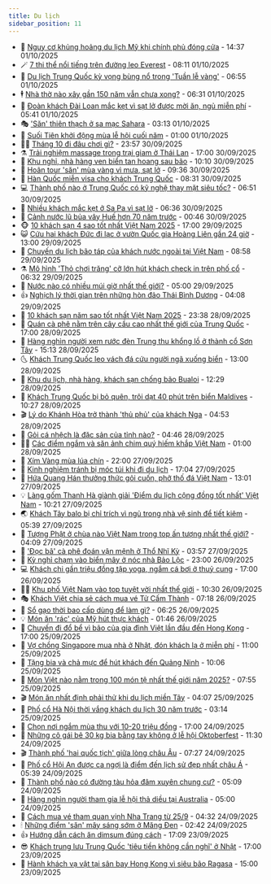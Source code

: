 ```yaml
---
title: Du lịch
sidebar_position: 11
---
```


<!-- vnexpress-du-lich:START -->
- 💂 [Nguy cơ khủng hoảng du lịch Mỹ khi chính phủ đóng cửa](https://vnexpress.net/nguy-co-khung-hoang-du-lich-my-khi-chinh-phu-dong-cua-4946143.html) - 14:37 01/10/2025
- 🪄 [7 thi thể nổi tiếng trên đường leo Everest](https://vnexpress.net/7-thi-the-noi-tieng-tren-duong-leo-everest-4945625.html) - 08:11 01/10/2025
- 🦅 [Du lịch Trung Quốc kỳ vọng bùng nổ trong &#39;Tuần lễ vàng&#39;](https://vnexpress.net/du-lich-trung-quoc-ky-vong-bung-no-trong-tuan-le-vang-4945613.html) - 06:55 01/10/2025
- 🕴 [Nhà thờ nào xây gần 150 năm vẫn chưa xong?](https://vnexpress.net/nha-tho-nao-xay-gan-150-nam-van-chua-xong-4945908.html) - 06:31 01/10/2025
- 👀 [Đoàn khách Đài Loan mắc kẹt vì sạt lở được mời ăn, ngủ miễn phí](https://vnexpress.net/doan-khach-dai-loan-mac-ket-vi-sat-lo-duoc-moi-an-ngu-mien-phi-4945933.html) - 05:41 01/10/2025
- 🎭 [&#39;Săn&#39; thiên thạch ở sa mạc Sahara](https://vnexpress.net/san-thien-thach-o-sa-mac-sahara-4945488.html) - 03:13 01/10/2025
- 🦒 [Suối Tiên khởi động mùa lễ hội cuối năm](https://vnexpress.net/suoi-tien-khoi-dong-mua-le-hoi-cuoi-nam-4945103.html) - 01:00 01/10/2025
- 👨‍🏫 [Tháng 10 đi đâu chơi gì?](https://vnexpress.net/thang-10-di-dau-choi-gi-4945586.html) - 23:57 30/09/2025
- ⚗️ [Trải nghiệm massage trong trại giam ở Thái Lan](https://vnexpress.net/trai-nghiem-massage-trong-trai-giam-o-thai-lan-4945559.html) - 17:00 30/09/2025
- 🥸 [Khu nghỉ, nhà hàng ven biển tan hoang sau bão](https://vnexpress.net/khu-nghi-nha-hang-ven-bien-tan-hoang-sau-bao-4945422.html) - 10:10 30/09/2025
- 🤠 [Hoãn tour &#39;săn&#39; mùa vàng vì mưa, sạt lở](https://vnexpress.net/hoan-tour-san-mua-vang-vi-mua-sat-lo-4945315.html) - 09:36 30/09/2025
- 🚀 [Hàn Quốc miễn visa cho khách Trung Quốc](https://vnexpress.net/han-quoc-mien-visa-cho-khach-trung-quoc-4945520.html) - 08:31 30/09/2025
- 💻 [Thành phố nào ở Trung Quốc có kỹ nghệ thay mặt siêu tốc?](https://vnexpress.net/thanh-pho-nao-o-trung-quoc-co-ky-nghe-thay-mat-sieu-toc-4945496.html) - 06:51 30/09/2025
- 💼 [Nhiều khách mắc kẹt ở Sa Pa vì sạt lở](https://vnexpress.net/nhieu-khach-mac-ket-o-sa-pa-vi-sat-lo-4945476.html) - 06:36 30/09/2025
- 🤡 [Cảnh nước lũ bủa vây Huế hơn 70 năm trước](https://vnexpress.net/canh-nuoc-lu-bua-vay-hue-hon-70-nam-truoc-4944846.html) - 00:46 30/09/2025
- 🐵 [10 khách sạn 4 sao tốt nhất Việt Nam 2025](https://vnexpress.net/10-khach-san-4-sao-tot-nhat-viet-nam-2025-4944906.html) - 17:00 29/09/2025
- 😺 [Cứu hai khách Đức đi lạc ở vườn Quốc gia Hoàng Liên gần 24 giờ](https://vnexpress.net/cuu-hai-khach-duc-di-lac-o-vuon-quoc-gia-hoang-lien-gan-24-gio-4945183.html) - 13:00 29/09/2025
- 🌈 [Chuyến du lịch bão táp của khách nước ngoài tại Việt Nam](https://vnexpress.net/chuyen-du-lich-bao-tap-cua-khach-nuoc-ngoai-tai-viet-nam-4945020.html) - 08:58 29/09/2025
- ⚗️ [Mô hình &#39;Thỏ chơi trăng&#39; cỡ lớn hút khách check in trên phố cổ](https://vnexpress.net/mo-hinh-tho-choi-trang-co-lon-hut-khach-check-in-tren-pho-co-4944973.html) - 06:32 29/09/2025
- 👀 [Nước nào có nhiều múi giờ nhất thế giới?](https://vnexpress.net/nuoc-nao-co-nhieu-mui-gio-nhat-the-gioi-4944181.html) - 05:00 29/09/2025
- 👍 [Nghịch lý thời gian trên những hòn đảo Thái Bình Dương](https://vnexpress.net/nghich-ly-thoi-gian-tren-nhung-hon-dao-thai-binh-duong-4944695.html) - 04:08 29/09/2025
- 💄 [10 khách sạn năm sao tốt nhất Việt Nam 2025](https://vnexpress.net/10-khach-san-nam-sao-tot-nhat-viet-nam-2025-4944485.html) - 23:38 28/09/2025
- 🥷 [Quán cà phê nằm trên cây cầu cao nhất thế giới của Trung Quốc](https://vnexpress.net/quan-ca-phe-nam-tren-cay-cau-cao-nhat-the-gioi-cua-trung-quoc-4944730.html) - 17:00 28/09/2025
- 📝 [Hàng nghìn người xem rước đèn Trung thu khổng lồ ở thành cổ Sơn Tây](https://vnexpress.net/hang-nghin-nguoi-xem-ruoc-den-trung-thu-khong-lo-o-thanh-co-son-tay-4944719.html) - 15:13 28/09/2025
- 🌜 [Khách Trung Quốc leo vách đá cứu người ngã xuống biển](https://vnexpress.net/khach-trung-quoc-leo-vach-da-cuu-nguoi-nga-xuong-bien-4944692.html) - 13:00 28/09/2025
- 📝 [Khu du lịch, nhà hàng, khách sạn chống bão Bualoi](https://vnexpress.net/khu-du-lich-nha-hang-khach-san-chong-bao-bualoi-4944656.html) - 12:29 28/09/2025
- 🧰 [Khách Trung Quốc bị bỏ quên, trôi dạt 40 phút trên biển Maldives](https://vnexpress.net/khach-trung-quoc-bi-bo-quen-troi-dat-40-phut-tren-bien-maldives-4944682.html) - 10:27 28/09/2025
- 🎬 [Lý do Khánh Hòa trở thành &#39;thủ phủ&#39; của khách Nga](https://vnexpress.net/ly-do-khanh-hoa-tro-thanh-thu-phu-cua-khach-nga-4943033.html) - 04:53 28/09/2025
- 🧐 [Gỏi cá nhệch là đặc sản của tỉnh nào?](https://vnexpress.net/goi-ca-nhech-la-dac-san-cua-tinh-nao-4944558.html) - 04:46 28/09/2025
- 👨‍🏫 [Các điểm ngắm và săn ảnh chim quý hiếm khắp Việt Nam](https://vnexpress.net/cac-diem-ngam-va-san-anh-chim-quy-hiem-khap-viet-nam-4944169.html) - 01:00 28/09/2025
- 🦣 [Xím Vàng mùa lúa chín](https://vnexpress.net/xim-vang-mua-lua-chin-4943515.html) - 22:00 27/09/2025
- 🌋 [Kinh nghiệm tránh bị móc túi khi đi du lịch](https://vnexpress.net/kinh-nghiem-tranh-bi-moc-tui-khi-di-du-lich-4944440.html) - 17:04 27/09/2025
- 🦄 [Hứa Quang Hán thưởng thức gỏi cuốn, phở thố đá Việt Nam](https://vnexpress.net/hua-quang-han-thuong-thuc-goi-cuon-pho-tho-da-viet-nam-4944486.html) - 13:01 27/09/2025
- 💡 [Làng gốm Thanh Hà giành giải &#39;Điểm du lịch cộng đồng tốt nhất&#39; Việt Nam](https://vnexpress.net/lang-gom-thanh-ha-gianh-giai-diem-du-lich-cong-dong-tot-nhat-viet-nam-4944427.html) - 10:21 27/09/2025
- 🌏 [Khách Tây balo bị chỉ trích vì ngủ trong nhà vệ sinh để tiết kiệm](https://vnexpress.net/khach-tay-balo-bi-chi-trich-vi-ngu-trong-nha-ve-sinh-de-tiet-kiem-4944368.html) - 05:39 27/09/2025
- 💂 [Tượng Phật ở chùa nào Việt Nam trong top ấn tượng nhất thế giới?](https://vnexpress.net/tuong-phat-o-chua-nao-viet-nam-trong-top-an-tuong-nhat-the-gioi-4944311.html) - 04:09 27/09/2025
- 🤩 [&#39;Đọc bã&#39; cà phê đoán vận mệnh ở Thổ Nhĩ Kỳ](https://vnexpress.net/doc-ba-ca-phe-doan-van-menh-o-tho-nhi-ky-4943957.html) - 03:57 27/09/2025
- 💪 [Kỳ nghỉ chạm vào biển mây ở nóc nhà Bảo Lộc](https://vnexpress.net/ky-nghi-cham-vao-bien-may-o-noc-nha-bao-loc-4941532.html) - 23:00 26/09/2025
- 💻 [Khách chi gần triệu đồng tập yoga, ngắm cá bơi ở thuỷ cung](https://vnexpress.net/khach-chi-gan-trieu-dong-tap-yoga-ngam-ca-boi-o-thuy-cung-4944020.html) - 17:00 26/09/2025
- 🧑‍💻 [Khu phố Việt Nam vào top tuyệt vời nhất thế giới](https://vnexpress.net/khu-pho-viet-nam-vao-top-tuyet-voi-nhat-the-gioi-4944132.html) - 10:30 26/09/2025
- 🎭 [Khách Việt chia sẻ cách mua vé Tử Cấm Thành](https://vnexpress.net/khach-viet-chia-se-cach-mua-ve-tu-cam-thanh-4943899.html) - 07:18 26/09/2025
- 🧐 [Sổ gạo thời bao cấp dùng để làm gì?](https://vnexpress.net/so-gao-thoi-bao-cap-dung-de-lam-gi-4943986.html) - 06:25 26/09/2025
- 💡 [Món ăn &#39;rác&#39; của Mỹ hút thực khách](https://vnexpress.net/mon-an-rac-cua-my-hut-thuc-khach-4943712.html) - 01:46 26/09/2025
- 🌊 [Chuyến đi đổ bể vì bão của gia đình Việt lần đầu đến Hong Kong](https://vnexpress.net/chuyen-di-do-be-vi-bao-cua-gia-dinh-viet-lan-dau-den-hong-kong-4943605.html) - 17:00 25/09/2025
- 🎃 [Vợ chồng Singapore mua nhà ở Nhật, đón khách lạ ở miễn phí](https://vnexpress.net/vo-chong-singapore-mua-nha-o-nhat-don-khach-la-o-mien-phi-4943685.html) - 11:00 25/09/2025
- 🧠 [Tặng bia và chả mực để hút khách đến Quảng Ninh](https://vnexpress.net/tang-bia-va-cha-muc-de-hut-khach-den-quang-ninh-4943679.html) - 10:06 25/09/2025
- 💄 [Món Việt nào nằm trong 100 món tệ nhất thế giới năm 2025?](https://vnexpress.net/mon-viet-nao-nam-trong-100-mon-te-nhat-the-gioi-nam-2025-4943588.html) - 07:55 25/09/2025
- 🎬 [Món ăn nhất định phải thử khi du lịch miền Tây](https://vnexpress.net/mon-an-nhat-dinh-phai-thu-khi-du-lich-mien-tay-4941682.html) - 04:07 25/09/2025
- 🐻 [Phố cổ Hà Nội thời vắng khách du lịch 30 năm trước](https://vnexpress.net/pho-co-ha-noi-thoi-vang-khach-du-lich-30-nam-truoc-4941750.html) - 03:14 25/09/2025
- 🌝 [Chọn nơi ngắm mùa thu với 10-20 triệu đồng](https://vnexpress.net/chon-noi-ngam-mua-thu-voi-10-20-trieu-dong-4941783.html) - 17:00 24/09/2025
- 🤩 [Những cô gái bê 30 kg bia bằng tay không ở lễ hội Oktoberfest](https://vnexpress.net/nhung-co-gai-be-30-kg-bia-bang-tay-khong-o-le-hoi-oktoberfest-4943247.html) - 11:30 24/09/2025
- 🎬 [Thành phố &#39;hai quốc tịch&#39; giữa lòng châu Âu](https://vnexpress.net/thanh-pho-hai-quoc-tich-giua-long-chau-au-4942608.html) - 07:27 24/09/2025
- 🦩 [Phố cổ Hội An được ca ngợi là điểm đến lịch sử đẹp nhất châu Á](https://vnexpress.net/pho-co-hoi-an-duoc-ca-ngoi-la-diem-den-lich-su-dep-nhat-chau-a-4942990.html) - 05:39 24/09/2025
- 🦍 [Thành phố nào có đường tàu hỏa đâm xuyên chung cư?](https://vnexpress.net/thanh-pho-nao-co-duong-tau-hoa-dam-xuyen-chung-cu-4942636.html) - 05:09 24/09/2025
- 👀 [Hàng nghìn người tham gia lễ hội thả diều tại Australia](https://vnexpress.net/hang-nghin-nguoi-tham-gia-le-hoi-tha-dieu-tai-australia-4942996.html) - 05:00 24/09/2025
- 🧰 [Cách mua vé tham quan vịnh Nha Trang từ 25/9](https://vnexpress.net/cach-mua-ve-tham-quan-vinh-nha-trang-tu-25-9-4942674.html) - 04:32 24/09/2025
- 🕯 [Những điểm &#39;săn&#39; mây sáng sớm ở Măng Đen](https://vnexpress.net/nhung-diem-san-may-sang-som-o-mang-den-4942268.html) - 02:42 24/09/2025
- 👍 [Hướng dẫn cách ăn dimsum đúng cách](https://vnexpress.net/huong-dan-cach-an-dimsum-dung-cach-4942167.html) - 17:09 23/09/2025
- 😎 [Khách trung lưu Trung Quốc &#39;tiêu tiền không cần nghĩ&#39; ở Nhật](https://vnexpress.net/khach-trung-luu-trung-quoc-tieu-tien-khong-can-nghi-o-nhat-4942593.html) - 17:00 23/09/2025
- 🐘 [Hành khách vạ vật tại sân bay Hong Kong vì siêu bão Ragasa](https://vnexpress.net/hanh-khach-va-vat-tai-san-bay-hong-kong-vi-sieu-bao-ragasa-4942787.html) - 15:00 23/09/2025<!-- vnexpress-du-lich:END -->
